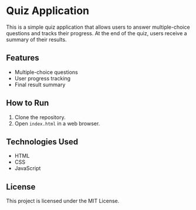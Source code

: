 # Quiz Application

This is a simple quiz application that allows users to answer multiple-choice questions and tracks their progress. At the end of the quiz, users receive a summary of their results.

## Features
- Multiple-choice questions
- User progress tracking
- Final result summary

## How to Run
1. Clone the repository.
2. Open `index.html` in a web browser.

## Technologies Used
- HTML
- CSS
- JavaScript

## License
This project is licensed under the MIT License.